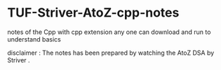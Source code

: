 # TUF-Striver-AtoZ-cpp-notes
 notes  of the Cpp with cpp extension any one can download and run to understand basics 

 disclaimer : The notes has been prepared by watching the AtoZ DSA by Striver .
